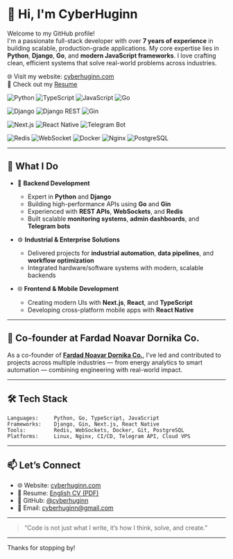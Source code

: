 # 👋 Hi, I'm CyberHuginn

Welcome to my GitHub profile!  
I'm a passionate full-stack developer with over **7 years of experience** in building scalable, production-grade applications. My core expertise lies in **Python**, **Django**, **Go**, and **modern JavaScript frameworks**. I love crafting clean, efficient systems that solve real-world problems across industries.

🌐 Visit my website: [cyberhuginn.com](https://cyberhuginn.com)  
📝 Check out my [Resume](./portfolio/resume.pdf)

<!-- Programming Languages -->
![Python](https://img.shields.io/badge/Python-3776AB?style=for-the-badge&logo=python&logoColor=white)
![TypeScript](https://img.shields.io/badge/TypeScript-3178C6?style=for-the-badge&logo=typescript&logoColor=white)
![JavaScript](https://img.shields.io/badge/JavaScript-F7DF1E?style=for-the-badge&logo=javascript&logoColor=black)
![Go](https://img.shields.io/badge/Go-00ADD8?style=for-the-badge&logo=go&logoColor=white)

<!-- Backend Frameworks -->
![Django](https://img.shields.io/badge/Django-092E20?style=for-the-badge&logo=django&logoColor=white)
![Django REST](https://img.shields.io/badge/DRF-ff1709?style=for-the-badge&logo=django&logoColor=white)
![Gin](https://img.shields.io/badge/Gin-00B386?style=for-the-badge&logo=go&logoColor=white)

<!-- Frontend Frameworks -->
![Next.js](https://img.shields.io/badge/Next.js-000000?style=for-the-badge&logo=next.js&logoColor=white)
![React Native](https://img.shields.io/badge/React_Native-20232A?style=for-the-badge&logo=react&logoColor=61DAFB)
![Telegram Bot](https://img.shields.io/badge/Telegram%20Bot-2CA5E0?style=for-the-badge&logo=telegram&logoColor=white)

<!-- Tools & Others -->
![Redis](https://img.shields.io/badge/Redis-DC382D?style=for-the-badge&logo=redis&logoColor=white)
![WebSocket](https://img.shields.io/badge/WebSocket-35495E?style=for-the-badge&logo=websocket&logoColor=white)
![Docker](https://img.shields.io/badge/Docker-2496ED?style=for-the-badge&logo=docker&logoColor=white)
![Nginx](https://img.shields.io/badge/Nginx-009639?style=for-the-badge&logo=nginx&logoColor=white)
![PostgreSQL](https://img.shields.io/badge/PostgreSQL-336791?style=for-the-badge&logo=postgresql&logoColor=white)

---

## 🚀 What I Do

- 🐍 **Backend Development**  
  - Expert in **Python** and **Django**
  - Building high-performance APIs using **Go** and **Gin**
  - Experienced with **REST APIs**, **WebSockets**, and **Redis**
  - Built scalable **monitoring systems**, **admin dashboards**, and **Telegram bots**

- ⚙️ **Industrial & Enterprise Solutions**  
  - Delivered projects for **industrial automation**, **data pipelines**, and **workflow optimization**
  - Integrated hardware/software systems with modern, scalable backends

- 🌐 **Frontend & Mobile Development**  
  - Creating modern UIs with **Next.js**, **React**, and **TypeScript**
  - Developing cross-platform mobile apps with **React Native**

---

## 🏢 Co-founder at Fardad Noavar Dornika Co.

As a co-founder of [**Fardad Noavar Dornika Co.**](https://fardadnoavar.ir), I’ve led and contributed to projects across multiple industries — from energy analytics to smart automation — combining engineering with real-world impact.

---

## 🛠️ Tech Stack

```plaintext
Languages:     Python, Go, TypeScript, JavaScript
Frameworks:    Django, Gin, Next.js, React Native
Tools:         Redis, WebSockets, Docker, Git, PostgreSQL
Platforms:     Linux, Nginx, CI/CD, Telegram API, Cloud VPS
```

---

## 📫 Let’s Connect
- 🌐 Website: [cyberhuginn.com](https://cyberhuginn.com)
- 📝 Resume: [English CV (PDF)](./portfolio/resume.pdf)
- 🐙 GitHub: [@cyberhuginn](https://github.com/cyberhuginn)
- 📧 Email: cyberhuginn@gmail.com

---

 > “Code is not just what I write, it’s how I think, solve, and create.”

---

Thanks for stopping by!
